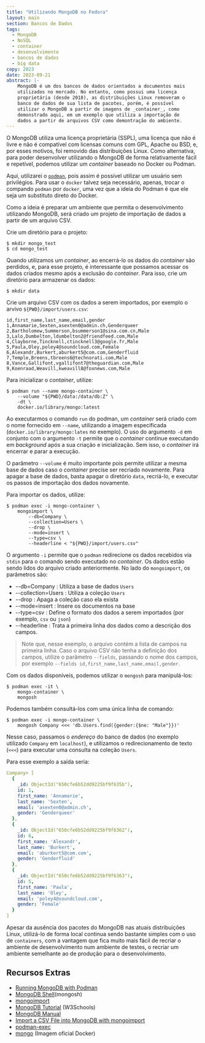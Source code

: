 ```yaml
---
title: "Utilizando MongoDB no Fedora"
layout: main
section: Bancos de Dados
tags:
  - MongoDB
  - NoSQL
  - container
  - desenvolvimento
  - bancos de dados
  - big data
copy: 2023
date: 2023-09-21
abstract: |-
    MongoDB é um dos bancos de dados orientados a documentos mais
    utilizados no mercado. No entanto, como possui uma licença
    proprietária (desde 2018), as distribuições Linux removeram o
    banco de dados de sua lista de pacotes, porém, é possível
    utilizar o MongoDB a partir de imagens de _container_, como
    demonstrado aqui, em um exemplo que utiliza a importação de
    dados a partir de arquivos CSV como demontração do ambiente.
---
```


O MongoDB utiliza uma licença proprietária (SSPL), uma licença que não é livre e não é compatível com licensas comuns com GPL, Apache ou BSD, e, por esses motivos, foi removido das distribuições Linux. Como alternativa, para poder desenvolver utilizando o MongoDB de forma relativamente fácil e repetível, podemos utilizar um _container_ baseado no Docker ou Podman.

Aqui, utilizarei o [`podman`](https://podman.org), pois assim é possível utilizar um usuário sem privilégios. Para usar o `docker` talvez seja necessário, apenas, trocar o compando `podman` por `docker`, uma vez que a ideia do Podman é que ele seja um substituto direto do Docker.

Como a ideia é preparar um ambiente que permita o desenvolvimento utilizando MongoDB, será criado um projeto de importação de dados a partir de um arquivo CSV.

Crie um diretório para o projeto:

```nohl
$ mkdir mongo_test
$ cd mongo_test
```

Quando utilizamos um _container_, ao encerrá-lo os dados do _container_ são perdidos, e, para esse projeto, é interessante que possamos acessar os dados criados mesmo após a exclusão do _container_. Para isso, crie um diretório para armazenar os dados:

```nohl
$ mkdir data
```

Crie um arquivo CSV com os dados a serem importados, por exemplo o arvivo `${PWD}/import/users.csv`:

```nohl
id,first_name,last_name,email,gender
1,Annamarie,Sexten,asexten0@admin.ch,Genderqueer
2,Bartholomew,Summerson,bsummerson1@sina.com.cn,Male
3,Lalo,Dumbelton,ldumbelton2@friendfeed.com,Male
4,Clayborne,Tincknell,ctincknell3@google.fr,Male
5,Paula,Oley,poley4@soundcloud.com,Female
6,Alexandr,Burkert,aburkert5@com.com,Genderfluid
7,Temple,Breens,tbreens6@technorati.com,Male
8,Vance,Gallifont,vgallifont7@theguardian.com,Male
9,Koenraad,Weavill,kweavill8@foxnews.com,Male
```

Para inicializar o _container_, utilize:

```nohl
$ podman run --name mongo-container \
    --volume "${PWD}/data:/data/db:Z" \
    -dt \
    docker.io/library/mongo:latest
```

Ao executarmos o comando `run` do podman, um _container_ será criado com o nome fornecido em `--name`, utilizando a imagem especificada (`docker.io/library/mongo:lates` no exemplo). O uso do argumento `-d` em conjunto com o argumento `-t` permite que o _container_ continue executando em _background_ após a sua criação e inicialização. Sem isso, o _container_ irá encerrar e parar a execução.  

O parâmetro `--volume` é muito importante pois permite utilizar a mesma base de dados caso o _container_ precise ser recriado novamente. Para apagar a base de dados, basta apagar o diretório `data`, recriá-lo, e executar os passos de importação dos dados novamente.

Para importar os dados, utilize:

```nohl
$ podman exec -i mongo-container \
    mongoimport \
        --db=Company \
        --collection=Users \
        --drop \
        --mode=insert \
        --type=csv \
        --headerline < "${PWD}/import/users.csv"
```

O argumento `-i` permite que o `podman` redirecione os dados recebidos via `stdin` para o comando sendo executado no _container_. Os dados estão sendo lidos do arquivo criado anteriormente. No lado do `mongoimport`, os parâmetros são:
* --db=Company
: Utiliza a base de dados `Users`
* --collection=Users
: Utiliza a coleção `Users`
* --drop
: Apaga a coleção caso ela exista
* --mode=insert
: Insere os documentos na base
* --type=csv
: Define o formato dos dados a serem importados (por exemplo, `csv` ou `json`)
* --headerline
: Trata a primeira linha dos dados como a descrição dos campos.

> Note que, nesse exemplo, o arquivo contém a lista de campos na primeira linha. Caso o arquivo CSV não tenha a definição dos campos, utilize o parâmetro `--fields`, passando o nome dos campos, por exemplo `--fields id,first_name,last_name,email,gender`.

Com os dados disponíveis, podemos utilizar o `mongosh` para manipulá-los:

```nohl
$ podman exec -it \
    mongo-container \
    mongosh
```

Podemos também consultá-los com uma única linha de comando:

```nohl
$ podman exec -i mongo-container \
    mongosh Company <<< 'db.Users.find({gender:{$ne: "Male"}})'
```

Nesse caso, passamos o _endereço_ do banco de dados (no exemplo utilizado `Company` em `localhost`), e utilizamos o redirecionamento de texto (`<<<`) para executar uma consulta na coleção `Users`.

Para esse exemplo a saída seria:

```yaml
Company> [
  {
    _id: ObjectId("650cfe6b52dd9225bf9f635b"),
    id: 1,
    first_name: 'Annamarie',
    last_name: 'Sexten',
    email: 'asexten0@admin.ch',
    gender: 'Genderqueer'
  },
  {
    _id: ObjectId("650cfe6b52dd9225bf9f6362"),
    id: 6,
    first_name: 'Alexandr',
    last_name: 'Burkert',
    email: 'aburkert5@com.com',
    gender: 'Genderfluid'
  },
  {
    _id: ObjectId("650cfe6b52dd9225bf9f6363"),
    id: 5,
    first_name: 'Paula',
    last_name: 'Oley',
    email: 'poley4@soundcloud.com',
    gender: 'Female'
  }
]
```

Apesar da ausência dos pacotes do MongoDB nas atuais distribuições Linux, utilizá-lo de forma local continua sendo bastante simples com o uso de `containers`, com a vantagem que fica muito mais fácil de recriar o ambiente de desenvolvimento num ambiente de testes, o recriar um ambiente semelhante ao de produção para o desenvolvimento.

## Recursos Extras

* [Running MongoDB with Podman](https://mehmetozanguven.com/run-mongodb-with-podman/)
* [MongoDB Shell](https://www.mongodb.com/docs/mongodb-shell/)(mongosh)
* [mongoimport](https://www.mongodb.com/docs/database-tools/mongoimport/)
* [MongoDB Tutorial](https://www.w3schools.com/mongodb/) (W3Schools)
* [MongoDB Manual](https://www.mongodb.com/docs/manual/)
* [Import a CSV File into MongoDB with mongoimport](https://database.guide/import-a-csv-file-into-mongodb-with-mongoimport/)
* [podman-exec](https://docs.podman.io/en/latest/markdown/podman-exec.1.html)
* [mongo](https://hub.docker.com/_/mongo/) (Imagem oficial Docker)
